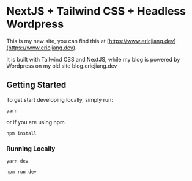 # NextJS + Tailwind CSS + Headless Wordpress

This is my new site, you can find this at [https://www.ericjiang.dev](https://www.ericjiang.dev).

It is built with Tailwind CSS and NextJS, while my blog is powered by Wordpress on my old site blog.ericjiang.dev

## Getting Started

To get start developing locally, simply run:

```
yarn
```

or if you are using npm

```
npm install
```

### Running Locally

```
yarn dev
```

```
npm run dev
```
